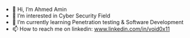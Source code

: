 - 👋 Hi, I’m Ahmed Amin
- 👀 I’m interested in Cyber Security Field
- 🌱 I’m currently learning Penetration testing & Software Development
- 📫 How to reach me on linkedin: www.linkedin.com/in/void0x11

<!---
ahmedameen09/ahmedameen09 is a ✨ special ✨ repository because its `README.md` (this file) appears on your GitHub profile.
You can click the Preview link to take a look at your changes.
--->
